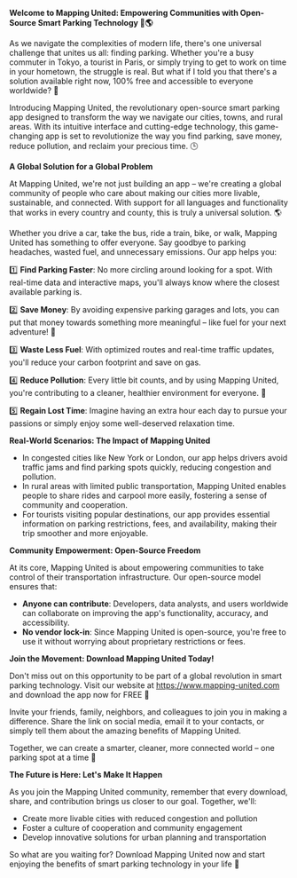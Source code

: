 **Welcome to Mapping United: Empowering Communities with Open-Source Smart Parking Technology 🚗🌎**

As we navigate the complexities of modern life, there's one universal challenge that unites us all: finding parking. Whether you're a busy commuter in Tokyo, a tourist in Paris, or simply trying to get to work on time in your hometown, the struggle is real. But what if I told you that there's a solution available right now, 100% free and accessible to everyone worldwide? 🌟

Introducing Mapping United, the revolutionary open-source smart parking app designed to transform the way we navigate our cities, towns, and rural areas. With its intuitive interface and cutting-edge technology, this game-changing app is set to revolutionize the way you find parking, save money, reduce pollution, and reclaim your precious time. 🕒

**A Global Solution for a Global Problem**

At Mapping United, we're not just building an app – we're creating a global community of people who care about making our cities more livable, sustainable, and connected. With support for all languages and functionality that works in every country and county, this is truly a universal solution. 🌎

Whether you drive a car, take the bus, ride a train, bike, or walk, Mapping United has something to offer everyone. Say goodbye to parking headaches, wasted fuel, and unnecessary emissions. Our app helps you:

1️⃣ **Find Parking Faster**: No more circling around looking for a spot. With real-time data and interactive maps, you'll always know where the closest available parking is.

2️⃣ **Save Money**: By avoiding expensive parking garages and lots, you can put that money towards something more meaningful – like fuel for your next adventure! 🚗

3️⃣ **Waste Less Fuel**: With optimized routes and real-time traffic updates, you'll reduce your carbon footprint and save on gas.

4️⃣ **Reduce Pollution**: Every little bit counts, and by using Mapping United, you're contributing to a cleaner, healthier environment for everyone. 🌿

5️⃣ **Regain Lost Time**: Imagine having an extra hour each day to pursue your passions or simply enjoy some well-deserved relaxation time.

**Real-World Scenarios: The Impact of Mapping United**

* In congested cities like New York or London, our app helps drivers avoid traffic jams and find parking spots quickly, reducing congestion and pollution.
* In rural areas with limited public transportation, Mapping United enables people to share rides and carpool more easily, fostering a sense of community and cooperation.
* For tourists visiting popular destinations, our app provides essential information on parking restrictions, fees, and availability, making their trip smoother and more enjoyable.

**Community Empowerment: Open-Source Freedom**

At its core, Mapping United is about empowering communities to take control of their transportation infrastructure. Our open-source model ensures that:

* **Anyone can contribute**: Developers, data analysts, and users worldwide can collaborate on improving the app's functionality, accuracy, and accessibility.
* **No vendor lock-in**: Since Mapping United is open-source, you're free to use it without worrying about proprietary restrictions or fees.

**Join the Movement: Download Mapping United Today!**

Don't miss out on this opportunity to be part of a global revolution in smart parking technology. Visit our website at https://www.mapping-united.com and download the app now for FREE 🎉

Invite your friends, family, neighbors, and colleagues to join you in making a difference. Share the link on social media, email it to your contacts, or simply tell them about the amazing benefits of Mapping United.

Together, we can create a smarter, cleaner, more connected world – one parking spot at a time 🌟

**The Future is Here: Let's Make It Happen**

As you join the Mapping United community, remember that every download, share, and contribution brings us closer to our goal. Together, we'll:

* Create more livable cities with reduced congestion and pollution
* Foster a culture of cooperation and community engagement
* Develop innovative solutions for urban planning and transportation

So what are you waiting for? Download Mapping United now and start enjoying the benefits of smart parking technology in your life 🚀